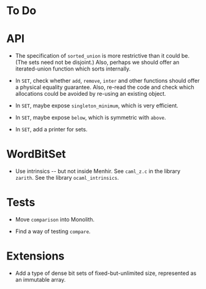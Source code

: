 # To Do

# API

* The specification of `sorted_union` is more restrictive
  than it could be. (The sets need not be disjoint.)
  Also, perhaps we should offer an iterated-union function
  which sorts internally.

* In `SET`, check whether `add`, `remove`, `inter`
  and other functions
  should offer a physical equality guarantee.
  Also, re-read the code and check which allocations could be avoided
  by re-using an existing object.

* In `SET`, maybe expose `singleton_minimum`, which is very efficient.

* In `SET`, maybe expose `below`, which is symmetric with `above`.

* In `SET`, add a printer for sets.

# WordBitSet

* Use intrinsics -- but not inside Menhir.
  See `caml_z.c` in the library `zarith`.
  See the library `ocaml_intrinsics`.

# Tests

* Move `comparison` into Monolith.

* Find a way of testing `compare`.

# Extensions

* Add a type of dense bit sets of fixed-but-unlimited size,
  represented as an immutable array.
